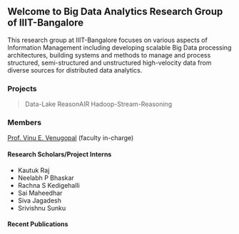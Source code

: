 
## Welcome to Big Data Analytics Research Group of IIIT-Bangalore

This research group at IIIT-Bangalore focuses on various aspects of Information Management including developing scalable Big Data processing architectures, building systems and methods to manage and process structured, semi-structured and unstructured high-velocity data from diverse sources for distributed data analytics.

### Projects
  > Data-Lake    ReasonAIR    Hadoop-Stream-Reasoning

### Members

[Prof. Vinu E. Venugopal](https://sites.google.com/site/vinueviitm) (faculty in-charge)

#### Research Scholars/Project Interns

- Kautuk Raj
- Neelabh P Bhaskar
- Rachna S Kedigehalli
- Sai Maheedhar
- Siva Jagadesh
- Srivishnu Sunku

#### Recent Publications

<!-- ```markdown 
Syntax highlighted code block

# Header 1
## Header 2
### Header 3

- Bulleted
- List

1. Numbered
2. List

**Bold** and _Italic_ and `Code` text

[Link](url) and ![Image](src)
```

For more details see [Basic writing and formatting syntax](https://docs.github.com/en/github/writing-on-github/getting-started-with-writing-and-formatting-on-github/basic-writing-and-formatting-syntax).

### Jekyll Themes

Your Pages site will use the layout and styles from the Jekyll theme you have selected in your [repository settings](https://github.com/bda-lab/bda-lab.github.io/settings/pages). The name of this theme is saved in the Jekyll `_config.yml` configuration file.

### Support or Contact

Having trouble with Pages? Check out our [documentation](https://docs.github.com/categories/github-pages-basics/) or [contact support](https://support.github.com/contact) and we’ll help you sort it out.-->
